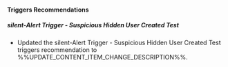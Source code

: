 
#### Triggers Recommendations

##### silent-Alert Trigger - Suspicious Hidden User Created Test

- Updated the silent-Alert Trigger - Suspicious Hidden User Created Test triggers recommendation to %%UPDATE_CONTENT_ITEM_CHANGE_DESCRIPTION%%.
